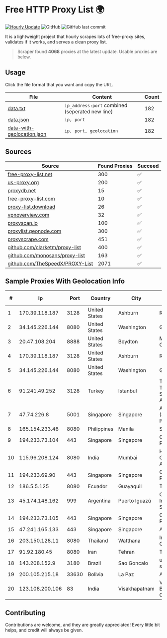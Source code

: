 
# Free HTTP Proxy List 🌍

[![Hourly Update](https://github.com/mertguvencli/http-proxy-list/actions/workflows/main.yml/badge.svg?branch=main)](https://github.com/mertguvencli/http-proxy-list/actions/workflows/main.yml)
![GitHub](https://img.shields.io/github/license/mertguvencli/http-proxy-list)
![GitHub last commit](https://img.shields.io/github/last-commit/mertguvencli/http-proxy-list)

It is a lightweight project that hourly scrapes lots of free-proxy sites, validates if it works, and serves a clean proxy list.


> Scraper found **4068** proxies at the latest update. Usable proxies are below.

## Usage

Click the file format that you want and copy the URL.


|File|Content|Count|
|----|-------|-----|
|[data.txt](https://raw.githubusercontent.com/mertguvencli/http-proxy-list/main/proxy-list/data.txt)|`ip_address:port` combined (seperated new line)|182|
|[data.json](https://raw.githubusercontent.com/mertguvencli/http-proxy-list/main/proxy-list/data.json)|`ip, port`|182|
|[data-with-geolocation.json](https://raw.githubusercontent.com/mertguvencli/http-proxy-list/main/proxy-list/data-with-geolocation.json)|`ip, port, geolocation`|182|

## Sources

|Source|Found Proxies|Succeed|
|------|-------------|-------|
|[free-proxy-list.net](https://free-proxy-list.net)|300|✅|
|[us-proxy.org](https://www.us-proxy.org)|200|✅|
|[proxydb.net](http://proxydb.net)|15|✅|
|[free-proxy-list.com](https://free-proxy-list.com/?page=&port=&type%5B%5D=http&type%5B%5D=https&up_time=0&search=Search)|10|✅|
|[proxy-list.download](https://www.proxy-list.download/HTTP)|26|✅|
|[vpnoverview.com](https://vpnoverview.com/privacy/anonymous-browsing/free-proxy-servers)|32|✅|
|[proxyscan.io](https://www.proxyscan.io)|100|✅|
|[proxylist.geonode.com](https://proxylist.geonode.com/api/proxy-list?limit=300&page=1&sort_by=lastChecked&sort_type=desc&protocols=http,https)|300|✅|
|[proxyscrape.com](https://api.proxyscrape.com/v2/?request=displayproxies&protocol=http&timeout=10000&country=all&ssl=all&anonymity=all)|451|✅|
|[github.com/clarketm/proxy-list](https://raw.githubusercontent.com/clarketm/proxy-list/master/proxy-list-raw.txt)|400|✅|
|[github.com/monosans/proxy-list](https://raw.githubusercontent.com/monosans/proxy-list/main/proxies/http.txt)|163|✅|
|[github.com/TheSpeedX/PROXY-List](https://raw.githubusercontent.com/TheSpeedX/PROXY-List/master/http.txt)|2071|✅|


## Sample Proxies With Geolocation Info

|#|Ip|Port|Country|City|Internet Service Provider|
|-|--|----|-------|----|-------------------------|
|1|170.39.118.187|3128|United States|Ashburn|Rackdog, LLC|
|2|34.145.226.144|8080|United States|Washington|Google LLC|
|3|20.47.108.204|8888|United States|Boydton|Microsoft Corporation|
|4|170.39.118.187|3128|United States|Ashburn|Rackdog, LLC|
|5|34.145.226.144|8080|United States|Washington|Google LLC|
|6|91.241.49.252|3128|Turkey|Istanbul|Teknotel Telekomunikasyon Sanayi VE Ticaret A.S.|
|7|47.74.226.8|5001|Singapore|Singapore|Alibaba Cloud (Singapore) Private Limited|
|8|165.154.233.46|8080|Philippines|Manila|Scloud Pte Ltd|
|9|194.233.73.104|443|Singapore|Singapore|Contabo Asia Private Limited|
|10|115.96.208.124|8080|India|Mumbai|Hathway IP over Cable Internet Access|
|11|194.233.69.90|443|Singapore|Singapore|Contabo Asia Private Limited|
|12|186.5.5.125|8080|Ecuador|Guayaquil|Telconet S.A|
|13|45.174.148.162|999|Argentina|Puerto Iguazú|Cable Video Imagen Canal 5 S.R.L|
|14|194.233.73.105|443|Singapore|Singapore|Contabo Asia Private Limited|
|15|47.241.165.133|443|Singapore|Singapore|Alibaba.com LLC|
|16|203.150.128.11|8080|Thailand|Watthana|Internet Thailand Company Ltd|
|17|91.92.180.45|8080|Iran|Tehran|TIC|
|18|143.208.152.9|3180|Brazil|Sao Goncalo|ultraconexÔo soluÔoes eireli|
|19|200.105.215.18|33630|Bolivia|La Paz|AXS Bolivia S. A.|
|20|123.108.200.106|83|India|Visakhapatnam|Vizag Broadcasting Company Pvt. LTD|



## Contributing

Contributions are welcome, and they are greatly appreciated! Every
little bit helps, and credit will always be given.

